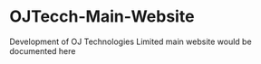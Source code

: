 # OJTecch-Main-Website
Development of OJ Technologies Limited main website would be documented here
